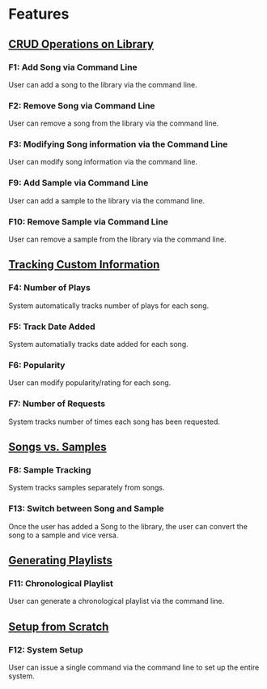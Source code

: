 # Features

## [CRUD Operations on Library](needs/#n1-crud-operations-on-library)

### F1: Add Song via Command Line

User can add a song to the library via the command line.

### F2: Remove Song via Command Line

User can remove a song from the library via the command line.

### F3: Modifying Song information via the Command Line

User can modify song information via the command line.

### F9: Add Sample via Command Line

User can add a sample to the library via the command line.

### F10: Remove Sample via Command Line

User can remove a sample from the library via the command line.

## [Tracking Custom Information](needs/#n2-tracking-custom-information)

### F4: Number of Plays

System automatically tracks number of plays for each song.

### F5: Track Date Added

System automatially tracks date added for each song.

### F6: Popularity

User can modify popularity/rating for each song.

### F7: Number of Requests

System tracks number of times each song has been requested.

## [Songs vs. Samples](needs/#n3-songs-vs-samples)

### F8: Sample Tracking

System tracks samples separately from songs.

### F13: Switch between Song and Sample

Once the user has added a Song to the library, the user can convert the song to a sample and vice versa.

## [Generating Playlists](needs/#n4-generating-playlists)

### F11: Chronological Playlist

User can generate a chronological playlist via the command line.

## [Setup from Scratch](needs/#n5-setup-from-scratch)

### F12: System Setup

User can issue a single command via the command line to set up the entire system.
